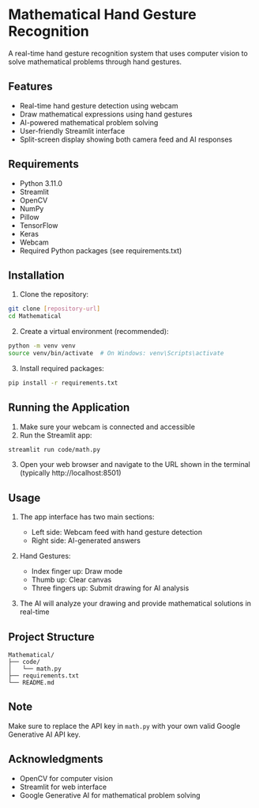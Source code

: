 # Mathematical Hand Gesture Recognition

A real-time hand gesture recognition system that uses computer vision to solve mathematical problems through hand gestures.

## Features

- Real-time hand gesture detection using webcam
- Draw mathematical expressions using hand gestures
- AI-powered mathematical problem solving
- User-friendly Streamlit interface
- Split-screen display showing both camera feed and AI responses


## Requirements

- Python 3.11.0
- Streamlit
- OpenCV
- NumPy
- Pillow
- TensorFlow
- Keras
- Webcam
- Required Python packages (see requirements.txt)

## Installation

1. Clone the repository:
```bash
git clone [repository-url]
cd Mathematical
```

2. Create a virtual environment (recommended):
```bash
python -m venv venv
source venv/bin/activate  # On Windows: venv\Scripts\activate
```

3. Install required packages:
```bash
pip install -r requirements.txt
```

## Running the Application

1. Make sure your webcam is connected and accessible
2. Run the Streamlit app:
```bash
streamlit run code/math.py
```

3. Open your web browser and navigate to the URL shown in the terminal (typically http://localhost:8501)

## Usage

1. The app interface has two main sections:
   - Left side: Webcam feed with hand gesture detection
   - Right side: AI-generated answers

2. Hand Gestures:
   - Index finger up: Draw mode
   - Thumb up: Clear canvas
   - Three fingers up: Submit drawing for AI analysis

3. The AI will analyze your drawing and provide mathematical solutions in real-time

## Project Structure

```
Mathematical/
├── code/
│   └── math.py
├── requirements.txt
└── README.md
```

## Note

Make sure to replace the API key in `math.py` with your own valid Google Generative AI API key.

## Acknowledgments

- OpenCV for computer vision
- Streamlit for web interface
- Google Generative AI for mathematical problem solving

